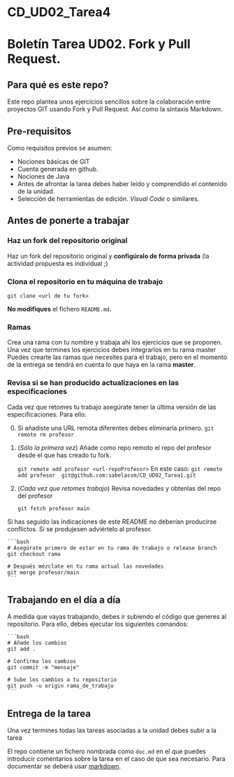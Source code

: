 # CD_UD02_Tarea4

# Boletín Tarea UD02. Fork y Pull Request.

## Para qué es este repo?

Este repo plantea unos ejercicios sencillos sobre la colaboración entre proyectos GIT usando Fork y Pull Request. Así como la sintaxis Markdown.  


## Pre-requisitos

Como requisitos previos se asumen:

- Nociones básicas de GIT
- Cuenta generada en github. 
- Nociones de Java 
- Antes de afrontar la tarea debes haber leído y comprendido el contenido de la unidad.
- Selección de herramientas de edición. *Visual Code* o similares.

## Antes de ponerte a trabajar

### Haz un fork del repositorio original

Haz un fork del repositorio original y **configúralo de forma privada** (la actividad propuesta es individual ;)

### Clona el repositorio en tu máquina de trabajo

```shell
git clone <url de tu fork>
```

**No modifiques** el fichero `README.md`.

### Ramas 

Crea una rama con tu nombre y trabaja ahí los ejercicios que se proponen. Una vez que termines los ejercicios debes integrarlos en tu rama master
Puedes crearte las ramas que necesites para el trabajo, pero en el momento de la entrega se tendrá en cuenta lo que haya en la rama **master**.

### Revisa si se han producido actualizaciones en las especificaciones

Cada vez que retomes tu trabajo asegúrate tener la última versión de las especificaciones. Para ello:

0.  Si añadiste una URL remota diferentes debes eliminarla primero. 
   `git remote rm profesor`
1. (*Sólo la primera vez*) Añade como repo remoto el repo del profesor desde el que has creado tu fork.

    `git remote add profesor <url-repoProfesor>`
    En este caso: 
    `git remote add profesor  git@github.com:sabelassm/CD_UD02_Tarea1.git`

2. (*Cada vez que retomes trabajo*) Revisa novedades y obtenlas del repo del profesor

    `git fetch profesor main`

Si has seguido las indicaciones de este README no deberían producirse conflictos. Si se produjesen adviértelo al profesor.

    ```bash
    # Asegúrate primero de estar en tu rama de trabajo o release branch
    git checkout rama
    
    # Después mézclate en tu rama actual las novedades
    git merge profesor/main
    ```

## Trabajando en el día a día

A medida que vayas trabajando, debes ir subiendo el código que generes al repositorio. Para ello, debes ejecutar los siguientes comandos: 

    ```bash
    # Añade los cambios
    git add .
    
    # Confirma los cambios
    git commit -m "mensaje"

    # Sube los cambios a tu repositorio
    git push -u origin rama_de_trabajo
    ```

## Entrega de la tarea

Una vez termines todas las tareas asociadas a la unidad debes subir a la tarea

El repo contiene un fichero nombrada como `doc.md` en el que puedes introducir comentarios sobre la tarea en el caso de que sea necesario. Para documentar se deberá usar [markdown](https://markdown.es/). 

